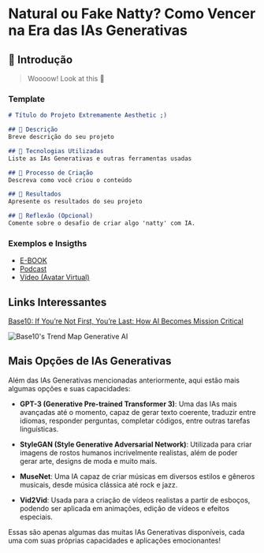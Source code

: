 # Natural ou Fake Natty? Como Vencer na Era das IAs Generativas

## 🚀 Introdução

> Woooow! Look at this 👀


### Template

```markdown
# Título do Projeto Extremamente Aesthetic ;)

## 📒 Descrição
Breve descrição do seu projeto

## 🤖 Tecnologias Utilizadas
Liste as IAs Generativas e outras ferramentas usadas

## 🧐 Processo de Criação
Descreva como você criou o conteúdo

## 🚀 Resultados
Apresente os resultados do seu projeto

## 💭 Reflexão (Opcional)
Comente sobre o desafio de criar algo 'natty' com IA.
```

### Exemplos e Insigths

- [E-BOOK](/exemplos/E-BOOK.md)
- [Podcast](/exemplos/PODCAST.md)
- [Vídeo (Avatar Virtual)](/exemplos/VIDEO.md)

## Links Interessantes

[Base10: If You’re Not First, You’re Last: How AI Becomes Mission Critical](https://base10.vc/post/generative-ai-mission-critical/)

![Base10's Trend Map Generative AI](https://github.com/digitalinnovationone/lab-natty-or-not/assets/730492/f4df26e8-f8f7-4419-8252-c69d73ea930c)

## Mais Opções de IAs Generativas

Além das IAs Generativas mencionadas anteriormente, aqui estão mais algumas opções e suas capacidades:

- **GPT-3 (Generative Pre-trained Transformer 3)**: Uma das IAs mais avançadas até o momento, capaz de gerar texto coerente, traduzir entre idiomas, responder perguntas, completar códigos, entre outras tarefas linguísticas.
  
- **StyleGAN (Style Generative Adversarial Network)**: Utilizada para criar imagens de rostos humanos incrivelmente realistas, além de poder gerar arte, designs de moda e muito mais.

- **MuseNet**: Uma IA capaz de criar músicas em diversos estilos e gêneros musicais, desde música clássica até rock e jazz.

- **Vid2Vid**: Usada para a criação de vídeos realistas a partir de esboços, podendo ser aplicada em animações, edição de vídeos e efeitos especiais.

Essas são apenas algumas das muitas IAs Generativas disponíveis, cada uma com suas próprias capacidades e aplicações emocionantes!
